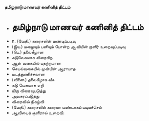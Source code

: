 **தமிழ்நாடு மாணவர் கணினித் திட்டம்**
- # தமிழ்நாடு மாணவர் கணினித் திட்டம்
- n. (வேதி.) கரைசலின் மண்டிப்படிவு
- (இய.) மழையும் பனியும் போன்ற ஆவியின் குளிர் உறைவுப்படிவு
- (பெ.) தலைகீழான
- கடுவேகமாக விரைகிற
- ஆள் வகையில் பதற்றமான
- செயல்வகையில் முன்பின் ஆராயாத
- மடத்துணிச்சலான
- (வினை.) தலைகீழாக வீசு
- கடு வேகமாக எறி
- மிகு விரைவுபடுத்து
- அவசரப்படுத்து
- விரைவில் நிகழ்வி
- (வேதி.) கரைசலில் கரையா வண்டாகப் படியச்செய்
- ஆவியைக் குளிரால் உறைவி.

